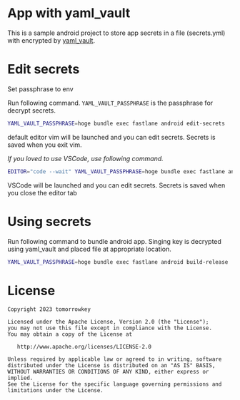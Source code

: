 App with yaml_vault
===

This is a sample android project to store app secrets in a file (secrets.yml) with encrypted by [yaml_vault](https://github.com/joker1007/yaml_vault).

# Edit secrets

Set passphrase to env 

Run following command.
`YAML_VAULT_PASSPHRASE` is the passphrase for decrypt secrets.

```sh
YAML_VAULT_PASSPHRASE=hoge bundle exec fastlane android edit-secrets
```

default editor vim will be launched and you can edit secrets.
Secrets is saved when you exit vim.

_If you loved to use VSCode, use following command._

```sh
EDITOR="code --wait" YAML_VAULT_PASSPHRASE=hoge bundle exec fastlane android edit-secrets
```

VSCode will be launched and you can edit secrets.
Secrets is saved when you close the editor tab

# Using secrets

Run following command to bundle android app.
Singing key is decrypted using yaml_vault and placed file at appropriate location.

```sh
YAML_VAULT_PASSPHRASE=hoge bundle exec fastlane android build-release
```

# License

```
Copyright 2023 tomorrowkey

Licensed under the Apache License, Version 2.0 (the "License");
you may not use this file except in compliance with the License.
You may obtain a copy of the License at

   http://www.apache.org/licenses/LICENSE-2.0

Unless required by applicable law or agreed to in writing, software
distributed under the License is distributed on an "AS IS" BASIS,
WITHOUT WARRANTIES OR CONDITIONS OF ANY KIND, either express or implied.
See the License for the specific language governing permissions and
limitations under the License.
```
